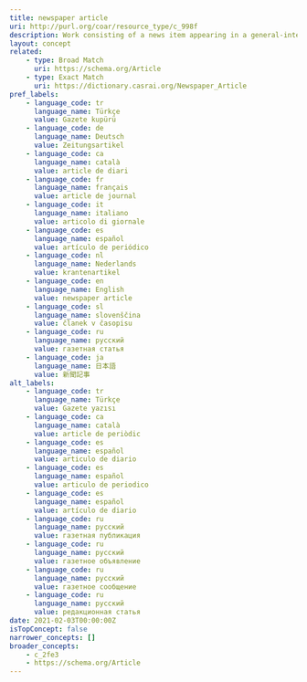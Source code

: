 ```yaml
---
title: newspaper article
uri: http://purl.org/coar/resource_type/c_998f
description: Work consisting of a news item appearing in a general-interest newspaper or other general news periodical, containing information of current and timely interest in a field. (Adapted from http://www.reference.md/files/D018/mD018431.html )
layout: concept
related:
    - type: Broad Match
      uri: https://schema.org/Article
    - type: Exact Match
      uri: https://dictionary.casrai.org/Newspaper_Article
pref_labels:
    - language_code: tr
      language_name: Türkçe
      value: Gazete kupürü
    - language_code: de
      language_name: Deutsch
      value: Zeitungsartikel
    - language_code: ca
      language_name: català
      value: article de diari
    - language_code: fr
      language_name: français
      value: article de journal
    - language_code: it
      language_name: italiano
      value: articolo di giornale
    - language_code: es
      language_name: español
      value: artículo de periódico
    - language_code: nl
      language_name: Nederlands
      value: krantenartikel
    - language_code: en
      language_name: English
      value: newspaper article
    - language_code: sl
      language_name: slovenščina
      value: članek v časopisu
    - language_code: ru
      language_name: русский
      value: газетная статья
    - language_code: ja
      language_name: 日本語
      value: 新聞記事
alt_labels:
    - language_code: tr
      language_name: Türkçe
      value: Gazete yazısı
    - language_code: ca
      language_name: català
      value: article de periòdic
    - language_code: es
      language_name: español
      value: articulo de diario
    - language_code: es
      language_name: español
      value: articulo de periodico
    - language_code: es
      language_name: español
      value: artículo de diario
    - language_code: ru
      language_name: русский
      value: газетная публикация
    - language_code: ru
      language_name: русский
      value: газетное объявление
    - language_code: ru
      language_name: русский
      value: газетное сообщение
    - language_code: ru
      language_name: русский
      value: редакционная статья
date: 2021-02-03T00:00:00Z
isTopConcept: false
narrower_concepts: []
broader_concepts:
    - c_2fe3
    - https://schema.org/Article
---
```


